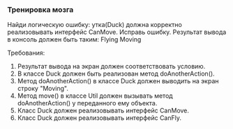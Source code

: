 
### Тренировка мозга

Найди логическую ошибку: утка(Duck) должна корректно реализовывать интерфейс CanMove.
Исправь ошибку. Результат вывода в консоль должен быть таким:
Flying
Moving


Требования:
1.	Результат вывода на экран должен соответствовать условию.
2.	В классе Duck должен быть реализован метод doAnotherAction().
3.	Метод doAnotherAction() в классе Duck должен выводить на экран строку &quot;Moving&quot;.
4.	Метод move() в классе Util должен вызывать метод doAnotherAction() у переданного ему объекта.
5.	Класс Duck должен реализовывать интерфейс CanMove.
6.	Класс Duck должен реализовывать интерфейс CanFly.


